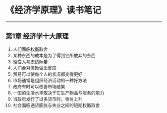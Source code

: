 # 《经济学原理》读书笔记
---

## 第1章 经济学十大原理
1. 人们面临权衡取舍
2. 某种东西的成本是为了得到它所放弃的东西
3. 理性人考虑边际量
4. 人们会对激励做出反应
5. 贸易可以使每个人的状况都变得更好
6. 市场通常是组织经济活动的一种好方法
7. 政府有时可以改善市场结果
8. 一国的生活水平取决于它生产物品与服务的能力
9. 当政府发行了过多货币时，物价上升
10. 社会面临通货膨胀与失业之间的短期权衡取舍
